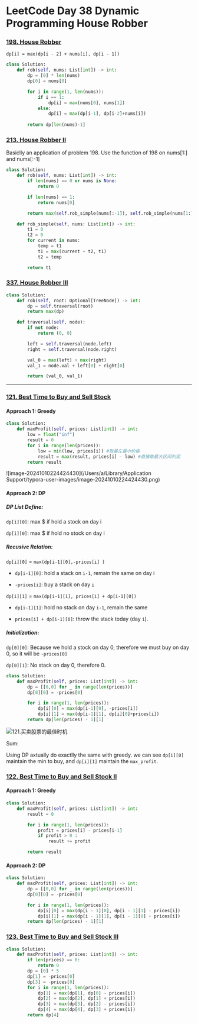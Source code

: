 # LeetCode Day 38 Dynamic Programming House Robber

### [198. House Robber](https://leetcode.com/problems/house-robber/)

`dp[i] = max(dp[i - 2] + nums[i], dp[i - 1])`

```python
class Solution:
    def rob(self, nums: List[int]) -> int:
        dp = [0] * len(nums)
        dp[0] = nums[0]

        for i in range(1, len(nums)):
            if i == 1: 
                dp[i] = max(nums[0], nums[1])
            else:
                dp[i] = max(dp[i-1], dp[i-2]+nums[i])
        
        return dp[len(nums)-1]
```



### [213. House Robber II](https://leetcode.com/problems/house-robber-ii/)

Basiclly an application of problem 198. Use the function of 198 on nums[1:] and nums[:-1]

```python
class Solution:
    def rob(self, nums: List[int]) -> int:
        if len(nums) == 0 or nums is None:
            return 0

        if len(nums) == 1:
            return nums[0]

        return max(self.rob_simple(nums[:-1]), self.rob_simple(nums[1:]))

    def rob_simple(self, nums: List[int]) -> int:
        t1 = 0
        t2 = 0
        for current in nums:
            temp = t1
            t1 = max(current + t2, t1)
            t2 = temp

        return t1
```



### [337. House Robber III](https://leetcode.com/problems/house-robber-iii/)

```python
class Solution:
    def rob(self, root: Optional[TreeNode]) -> int:
        dp = self.traversal(root)
        return max(dp)

    def traversal(self, node):
        if not node:
            return (0, 0)

        left = self.traversal(node.left)
        right = self.traversal(node.right)

        val_0 = max(left) + max(right)
        val_1 = node.val + left[0] + right[0]

        return (val_0, val_1)
```



***



### [121. Best Time to Buy and Sell Stock](https://leetcode.com/problems/best-time-to-buy-and-sell-stock/)



#### Approach 1: Greedy

```python
class Solution:
    def maxProfit(self, prices: List[int]) -> int:
        low = float("inf")
        result = 0
        for i in range(len(prices)):
            low = min(low, prices[i]) #取最左最小价格
            result = max(result, prices[i] - low) #直接取最大区间利润
        return result
```

![image-20241010224424430](/Users/a/Library/Application Support/typora-user-images/image-20241010224424430.png)

#### Approach 2: DP

##### DP List Define:

`dp[i][0]`: max $ if hold a stock on day i

`dp[i][0]`: max $ if hold no stock on day i

##### Recusive Relation:

`dp[i][0]` = `max(dp[i-1][0],-prices[i] )`

- `dp[i-1][0]`: hold a stack on `i-1`, remain the same on day i

- `-prices[i]`: buy a stack on day `i`

`dp[i][1]` = `max(dp[i-1][1], prices[i] + dp[i-1][0])`

- `dp[i-1][1]`: hold no stack on day `i-1`, remain the same

- `prices[i] + dp[i-1][0]`: throw the stack today (day `i`).

##### Initialization:

`dp[0][0]`: Because we hold a stock on day 0, therefore we must buy on day 0, so it will be `-prices[0]`

`dp[0][1]`: No stack on day 0, therefore 0.

```python
class Solution:
    def maxProfit(self, prices: List[int]) -> int:
        dp = [[0,0] for _ in range(len(prices))]
        dp[0][0] = -prices[0]

        for i in range(1, len(prices)):
            dp[i][0] = max(dp[i-1][0], -prices[i])
            dp[i][1] = max(dp[i-1][1], dp[i][0]+prices[i])
        return dp[len(prices) - 1][1]
```

![121.买卖股票的最佳时机](https://code-thinking-1253855093.file.myqcloud.com/pics/20210224225642465.png)

Sum:

Using DP axtually do exactlly the same with greedy. we can see `dp[i][0]` maintain the min to buy, and `dp[i][1]` maintain the `max_profit`.



### [122. Best Time to Buy and Sell Stock II](https://leetcode.com/problems/best-time-to-buy-and-sell-stock-ii/)

#### Approach 1: Greedy

```python
class Solution:
    def maxProfit(self, prices: List[int]) -> int:
        result = 0

        for i in range(1, len(prices)):
            profit = prices[i] - prices[i-1]
            if profit > 0 :
                result += profit

        return result
```

#### Approach 2: DP

```python
class Solution:
    def maxProfit(self, prices: List[int]) -> int:
        dp = [[0,0] for _ in range(len(prices))]
        dp[0][0] = -prices[0]

        for i in range(1, len(prices)):
            dp[i][0] = max(dp[i - 1][0], dp[i - 1][1] - prices[i])
            dp[i][1] = max(dp[i - 1][1], dp[i - 1][0] + prices[i])
        return dp[len(prices) - 1][1]
```



### [123. Best Time to Buy and Sell Stock III](https://leetcode.com/problems/best-time-to-buy-and-sell-stock-iii/)



```python
class Solution:
    def maxProfit(self, prices: List[int]) -> int:
        if len(prices) == 0:
            return 0
        dp = [0] * 5 
        dp[1] = -prices[0]
        dp[3] = -prices[0]
        for i in range(1, len(prices)):
            dp[1] = max(dp[1], dp[0] - prices[i])
            dp[2] = max(dp[2], dp[1] + prices[i])
            dp[3] = max(dp[3], dp[2] - prices[i])
            dp[4] = max(dp[4], dp[3] + prices[i])
        return dp[4]
```

